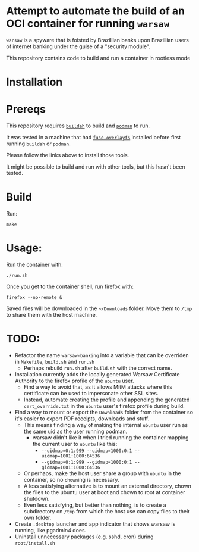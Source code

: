 Attempt to automate the build of an OCI container for running `warsaw`
===

`warsaw` is a spyware that is foisted by Brazillian banks upon Brazillian users of internet banking
under the guise of a "security module".

This repository contains code to build and run a container in rootless mode

Installation
===

Prereqs
====

This repository requires [`buildah`](https://buildah.io/) to build and [`podman`](https://podman.io/) to run.

It was tested in a machine that had [`fuse-overlayfs`](https://github.com/containers/libpod/blob/master/docs/tutorials/rootless_tutorial.md#ensure-fuse-overlayfs-is-installed)
installed before first running `buildah` or `podman`.

Please follow the links above to install those tools.

It might be possible to build and run with other tools, but this hasn't been tested.

Build
====

Run:

    make

Usage:
===

Run the container with:

    ./run.sh

Once you get to the container shell, run firefox with:

    firefox --no-remote &

Saved files will be downloaded in the `~/Downloads` folder. Move them to `/tmp` to share them with the host machine.

TODO:
===

 - Refactor the name `warsaw-banking` into a variable that can be overriden in `Makefile`, `build.sh` and `run.sh`
    - Perhaps rebuild `run.sh` after `build.sh` with the correct name.
 - Installation currently adds the locally generated Warsaw Certificate Authority to the firefox profile of the `ubuntu` user.
    - Find a way to avoid that, as it allows MitM attacks where this certificate can be used to impersonate other SSL sites.
    - Instead, automate creating the profile and appending the generated `cert_override.txt` in the `ubuntu` user's firefox
      profile during build.
 - Find a way to mount or export the `Downloads` folder from the container so it's easier to export PDF receipts, downloads and
   stuff.
    - This means finding a way of making the internal `ubuntu` user run as the same uid as the user running podman.
      - warsaw didn't like it when I tried running the container mapping the current user to `ubuntu` like this:
        - `--uidmap=0:1:999 --uidmap=1000:0:1 --uidmap=1001:1000:64536`
        - `--gidmap=0:1:999 --gidmap=1000:0:1 --gidmap=1001:1000:64536`
    - Or perhaps, make the host user share a group with `ubuntu` in the container, so no `chown`ing is necessary.
    - A less satisfying alternative is to mount an external directory, chown the files to the ubuntu user at boot and chown to
      root at container shutdown.
    - Even less satisfying, but better than nothing, is to create a subdirectory on `/tmp` from which the host use can copy files
      to their own folder.
 - Create `.desktop` launcher and app indicator that shows warsaw is running, like pgadmin4 does.
 - Uninstall unnecessary packages (e.g. sshd, cron) during `root/install.sh`
